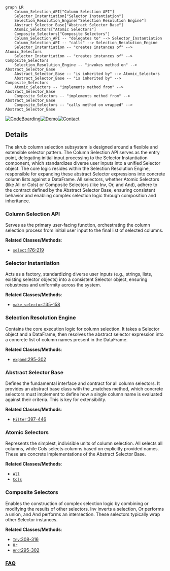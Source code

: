 ```mermaid
graph LR
    Column_Selection_API["Column Selection API"]
    Selector_Instantiation["Selector Instantiation"]
    Selection_Resolution_Engine["Selection Resolution Engine"]
    Abstract_Selector_Base["Abstract Selector Base"]
    Atomic_Selectors["Atomic Selectors"]
    Composite_Selectors["Composite Selectors"]
    Column_Selection_API -- "delegates to" --> Selector_Instantiation
    Column_Selection_API -- "calls" --> Selection_Resolution_Engine
    Selector_Instantiation -- "creates instances of" --> Atomic_Selectors
    Selector_Instantiation -- "creates instances of" --> Composite_Selectors
    Selection_Resolution_Engine -- "invokes method on" --> Abstract_Selector_Base
    Abstract_Selector_Base -- "is inherited by" --> Atomic_Selectors
    Abstract_Selector_Base -- "is inherited by" --> Composite_Selectors
    Atomic_Selectors -- "implements method from" --> Abstract_Selector_Base
    Composite_Selectors -- "implements method from" --> Abstract_Selector_Base
    Composite_Selectors -- "calls method on wrapped" --> Abstract_Selector_Base
```

[![CodeBoarding](https://img.shields.io/badge/Generated%20by-CodeBoarding-9cf?style=flat-square)](https://github.com/CodeBoarding/GeneratedOnBoardings)[![Demo](https://img.shields.io/badge/Try%20our-Demo-blue?style=flat-square)](https://www.codeboarding.org/demo)[![Contact](https://img.shields.io/badge/Contact%20us%20-%20contact@codeboarding.org-lightgrey?style=flat-square)](mailto:contact@codeboarding.org)

## Details

The skrub column selection subsystem is designed around a flexible and extensible selector pattern. The Column Selection API serves as the entry point, delegating initial input processing to the Selector Instantiation component, which standardizes diverse user inputs into a unified Selector object. The core logic resides within the Selection Resolution Engine, responsible for expanding these abstract Selector expressions into concrete column lists against a DataFrame. All selectors, whether Atomic Selectors (like All or Cols) or Composite Selectors (like Inv, Or, and And), adhere to the contract defined by the Abstract Selector Base, ensuring consistent behavior and enabling complex selection logic through composition and inheritance.

### Column Selection API
Serves as the primary user-facing function, orchestrating the column selection process from initial user input to the final list of selected columns.


**Related Classes/Methods**:

- <a href="https://github.com/skrub-data/skrub/blob/main/skrub/selectors/_base.py#L176-L219" target="_blank" rel="noopener noreferrer">`select`:176-219</a>


### Selector Instantiation
Acts as a factory, standardizing diverse user inputs (e.g., strings, lists, existing selector objects) into a consistent Selector object, ensuring robustness and uniformity across the system.


**Related Classes/Methods**:

- <a href="https://github.com/skrub-data/skrub/blob/main/skrub/selectors/_base.py#L135-L158" target="_blank" rel="noopener noreferrer">`make_selector`:135-158</a>


### Selection Resolution Engine
Contains the core execution logic for column selection. It takes a Selector object and a DataFrame, then resolves the abstract selector expression into a concrete list of column names present in the DataFrame.


**Related Classes/Methods**:

- <a href="https://github.com/skrub-data/skrub/blob/main/skrub/selectors/_base.py#L295-L302" target="_blank" rel="noopener noreferrer">`expand`:295-302</a>


### Abstract Selector Base
Defines the fundamental interface and contract for all column selectors. It provides an abstract base class with the _matches method, which concrete selectors must implement to define how a single column name is evaluated against their criteria. This is key for extensibility.


**Related Classes/Methods**:

- <a href="https://github.com/skrub-data/skrub/blob/main/skrub/selectors/_base.py#L397-L446" target="_blank" rel="noopener noreferrer">`Filter`:397-446</a>


### Atomic Selectors
Represents the simplest, indivisible units of column selection. All selects all columns, while Cols selects columns based on explicitly provided names. These are concrete implementations of the Abstract Selector Base.


**Related Classes/Methods**:

- <a href="https://github.com/skrub-data/skrub/blob/main/benchmarks/utils/join.py" target="_blank" rel="noopener noreferrer">`All`</a>
- <a href="https://github.com/skrub-data/skrub/blob/main/benchmarks/bench_fuzzy_join_sparse_vs_dense.py" target="_blank" rel="noopener noreferrer">`Cols`</a>


### Composite Selectors
Enables the construction of complex selection logic by combining or modifying the results of other selectors. Inv inverts a selection, Or performs a union, and And performs an intersection. These selectors typically wrap other Selector instances.


**Related Classes/Methods**:

- <a href="https://github.com/skrub-data/skrub/blob/main/skrub/selectors/_base.py#L308-L316" target="_blank" rel="noopener noreferrer">`Inv`:308-316</a>
- <a href="https://github.com/skrub-data/skrub/blob/main/benchmarks/bench_gap_divergence.py" target="_blank" rel="noopener noreferrer">`Or`</a>
- <a href="https://github.com/skrub-data/skrub/blob/main/skrub/selectors/_base.py#L295-L302" target="_blank" rel="noopener noreferrer">`And`:295-302</a>




### [FAQ](https://github.com/CodeBoarding/GeneratedOnBoardings/tree/main?tab=readme-ov-file#faq)